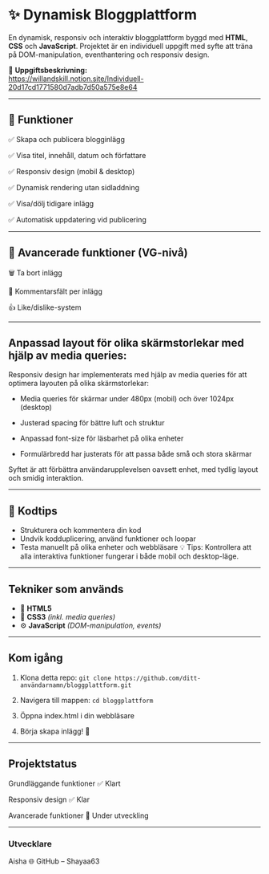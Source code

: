 # ✨ Dynamisk Bloggplattform

En dynamisk, responsiv och interaktiv bloggplattform byggd med **HTML**, **CSS** och **JavaScript**. Projektet är en individuell uppgift med syfte att träna på DOM-manipulation, eventhantering och responsiv design.

🔗 **Uppgiftsbeskrivning:**  
https://willandskill.notion.site/Individuell-20d17cd1771580d7adb7d50a575e8e64

---

## 📌 Funktioner

✅ Skapa och publicera blogginlägg

✅ Visa titel, innehåll, datum och författare

✅ Responsiv design (mobil & desktop)

✅ Dynamisk rendering utan sidladdning

✅ Visa/dölj tidigare inlägg

✅ Automatisk uppdatering vid publicering

---

## 🚀 Avancerade funktioner (VG-nivå)

🗑️ Ta bort inlägg

💬 Kommentarsfält per inlägg

👍 Like/dislike-system

---

## Anpassad layout för olika skärmstorlekar med hjälp av media queries:

Responsiv design har implementerats med hjälp av media queries för att optimera layouten på olika skärmstorlekar:

- Media queries för skärmar under 480px (mobil) och över 1024px (desktop)
  
- Justerad spacing för bättre luft och struktur

- Anpassad font-size för läsbarhet på olika enheter

- Formulärbredd har justerats för att passa både små och stora skärmar

Syftet är att förbättra användarupplevelsen oavsett enhet, med tydlig layout och smidig interaktion.

---

## 🧠 Kodtips

- Strukturera och kommentera din kod
- Undvik kodduplicering, använd funktioner och loopar
- Testa manuellt på olika enheter och webbläsare
💡 Tips: Kontrollera att alla interaktiva funktioner fungerar i både mobil och desktop-läge.

---

## Tekniker som används

- 🧩 **HTML5**  
- 🎨 **CSS3** *(inkl. media queries)*  
- ⚙️ **JavaScript** *(DOM-manipulation, events)*

---

## Kom igång

1. Klona detta repo:
```git clone https://github.com/ditt-användarnamn/bloggplattform.git```

2. Navigera till mappen:
```cd bloggplattform```

3. Öppna index.html i din webbläsare

4. Börja skapa inlägg! 🎉
   
---

## Projektstatus
Grundläggande funktioner	✅ Klart

Responsiv design	✅ Klar

Avancerade funktioner	🔄 Under utveckling

---

### Utvecklare
Aisha
🌐 GitHub – Shayaa63
